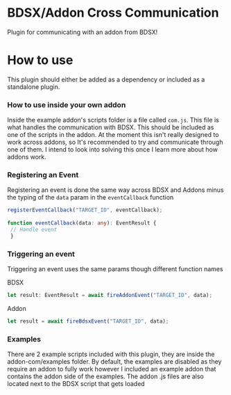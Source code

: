 
# BDSX/Addon Cross Communication
Plugin for communicating with an addon from BDSX!

# How to use
This plugin should either be added as a dependency or included as a standalone plugin.
### How to use inside your own addon
Inside the example addon's scripts folder is a file called `com.js`. This file is what handles the communication with BDSX. This should be included as one of the scripts in the addon. At the moment this isn't really designed to work across addons, so It's recommended to try and communicate through one of them. I intend to look into solving this once I learn more about how addons work.

### Registering an Event
Registering an event is done the same way across BDSX and Addons minus the typing of the `data` param in the `eventCallback` function
```typescript
registerEventCallback("TARGET_ID", eventCallback);  
  
function eventCallback(data: any): EventResult {  
 // Handle event
 }
```
### Triggering an event
Triggering an event uses the same params though different function names

BDSX
```typescript
let result: EventResult = await fireAddonEvent("TARGET_ID", data);
```
Addon
```javascript
let result = await fireBdsxEvent("TARGET_ID", data);
```

### Examples
There are 2 example scripts included with this plugin, they are inside the addon-com/examples folder. By default, the examples are disabled as they require an addon to fully work however I included an example addon that contains the addon side of the examples. The addon .js files are also located next to the BDSX script that gets loaded
